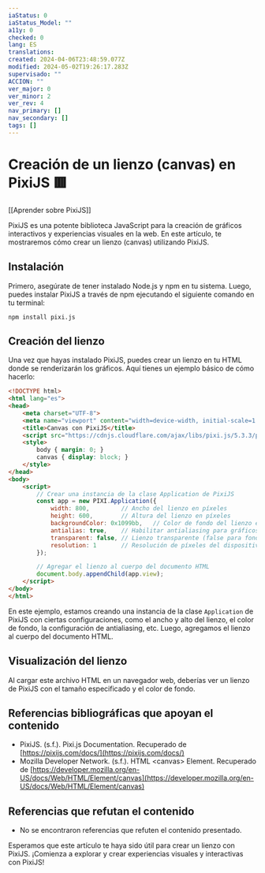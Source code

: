 ```yaml
---
iaStatus: 0
iaStatus_Model: ""
a11y: 0
checked: 0
lang: ES
translations: 
created: 2024-04-06T23:48:59.077Z
modified: 2024-05-02T19:26:17.283Z
supervisado: ""
ACCION: ""
ver_major: 0
ver_minor: 2
ver_rev: 4
nav_primary: []
nav_secondary: []
tags: []
---
```

# Creación de un lienzo (canvas) en PixiJS 🟥 

[[Aprender sobre PixiJS]]

PixiJS es una potente biblioteca JavaScript para la creación de gráficos interactivos y experiencias visuales en la web. En este artículo, te mostraremos cómo crear un lienzo (canvas) utilizando PixiJS.

## Instalación

Primero, asegúrate de tener instalado Node.js y npm en tu sistema. Luego, puedes instalar PixiJS a través de npm ejecutando el siguiente comando en tu terminal:

```
npm install pixi.js
```

## Creación del lienzo

Una vez que hayas instalado PixiJS, puedes crear un lienzo en tu HTML donde se renderizarán los gráficos. Aquí tienes un ejemplo básico de cómo hacerlo:

```html
<!DOCTYPE html>
<html lang="es">
<head>
    <meta charset="UTF-8">
    <meta name="viewport" content="width=device-width, initial-scale=1.0">
    <title>Canvas con PixiJS</title>
    <script src="https://cdnjs.cloudflare.com/ajax/libs/pixi.js/5.3.3/pixi.min.js"></script>
    <style>
        body { margin: 0; }
        canvas { display: block; }
    </style>
</head>
<body>
    <script>
        // Crear una instancia de la clase Application de PixiJS
        const app = new PIXI.Application({
            width: 800,         // Ancho del lienzo en píxeles
            height: 600,        // Altura del lienzo en píxeles
            backgroundColor: 0x1099bb,   // Color de fondo del lienzo en formato hexadecimal
            antialias: true,    // Habilitar antialiasing para gráficos suaves
            transparent: false, // Lienzo transparente (false para fondo opaco)
            resolution: 1       // Resolución de píxeles del dispositivo (1 para dispositivos normales, 2 para dispositivos de alta resolución)
        });

        // Agregar el lienzo al cuerpo del documento HTML
        document.body.appendChild(app.view);
    </script>
</body>
</html>
```

En este ejemplo, estamos creando una instancia de la clase `Application` de PixiJS con ciertas configuraciones, como el ancho y alto del lienzo, el color de fondo, la configuración de antialiasing, etc. Luego, agregamos el lienzo al cuerpo del documento HTML.

## Visualización del lienzo

Al cargar este archivo HTML en un navegador web, deberías ver un lienzo de PixiJS con el tamaño especificado y el color de fondo.

## Referencias bibliográficas que apoyan el contenido

- PixiJS. (s.f.). Pixi.js Documentation. Recuperado de [https://pixijs.com/docs/](https://pixijs.com/docs/)
- Mozilla Developer Network. (s.f.). HTML &lt;canvas&gt; Element. Recuperado de [https://developer.mozilla.org/en-US/docs/Web/HTML/Element/canvas](https://developer.mozilla.org/en-US/docs/Web/HTML/Element/canvas)

## Referencias que refutan el contenido

* No se encontraron referencias que refuten el contenido presentado.

Esperamos que este artículo te haya sido útil para crear un lienzo con PixiJS. ¡Comienza a explorar y crear experiencias visuales y interactivas con PixiJS!
